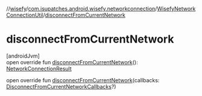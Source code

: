 //[wisefy](../../../index.md)/[com.isupatches.android.wisefy.networkconnection](../index.md)/[WisefyNetworkConnectionUtil](index.md)/[disconnectFromCurrentNetwork](disconnect-from-current-network.md)

# disconnectFromCurrentNetwork

[androidJvm]\
open override fun [disconnectFromCurrentNetwork](disconnect-from-current-network.md)(): [NetworkConnectionResult](../../com.isupatches.android.wisefy.networkconnection.entities/-network-connection-result/index.md)

open override fun [disconnectFromCurrentNetwork](disconnect-from-current-network.md)(callbacks: [DisconnectFromCurrentNetworkCallbacks](../../com.isupatches.android.wisefy.callbacks/-disconnect-from-current-network-callbacks/index.md)?)
